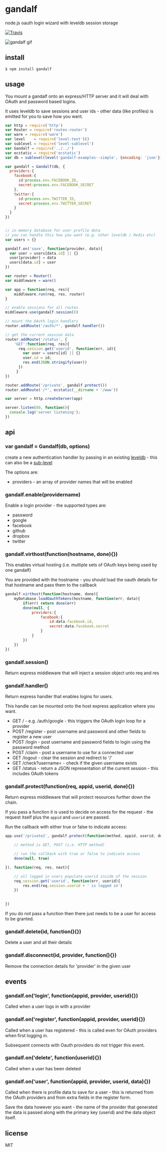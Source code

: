 gandalf
=======

node.js oauth login wizard with leveldb session storage

[![Travis](http://img.shields.io/travis/binocarlos/gandalf.svg?style=flat)](https://travis-ci.org/binocarlos/gandalf)

![gandalf gif](http://media.giphy.com/media/njYrp176NQsHS/giphy.gif "gandalf gif")

## install

```
$ npm install gandalf
```

## usage

You mount a gandalf onto an express/HTTP server and it will deal with OAuth and password based logins.

It uses leveldb to save sessions and user ids - other data (like profiles) is emitted for you to save how you want.

```js
var http = require('http')
var Router = require('routes-router')
var ware = require('ware')
var level    = require('level-test')()
var sublevel = require('level-sublevel')
var Gandalf = require('../../')
var ecstatic = require('ecstatic')
var db = sublevel(level('gandalf-examples--simple', {encoding: 'json'}))

var gandalf = Gandalf(db, {
  providers:{
    facebook:{
      id:process.env.FACEBOOK_ID,
      secret:process.env.FACEBOOK_SECRET
    },
    twitter:{
      id:process.env.TWITTER_ID,
      secret:process.env.TWITTER_SECRET
    }
  }
})


// in memory database for user profile data
// you can handle this how you want (e.g. other leveldb / Redis etc)
var users = {}

gandalf.on('save', function(provider, data){
  var user = users[data.id] || {}
  user[provider] = data
  users[data.id] = user
})

var router = Router()
var middleware = ware()

var app = function(req, res){
	middleware.run(req, res, router)	
}

// enable sessions for all routes
middleware.use(gandalf.session())

// mount the OAuth login handlers
router.addRoute('/auth/*', gandalf.handler())

// get the current session data
router.addRoute('/status', {
	'GET':function(req, res){
	  req.session.get('userid', function(err, id){
	    var user = users[id] || {}
	    user.id = id;
	    res.end(JSON.stringify(user))
	  })
	 }
})

router.addRoute('/private', gandalf.protect())
router.addRoute('/*', ecstatic(__dirname + '/www'))

var server = http.createServer(app)

server.listen(80, function(){
  console.log('server listening');
})
```

## api

### var gandalf = Gandalf(db, options)

create a new authentication handler by passing in an existing [leveldb](https://github.com/rvagg/node-levelup) - this can also be a [sub-level](https://github.com/dominictarr/level-sublevel)

The options are:

 * providers - an array of provider names that will be enabled

### gandalf.enable(providername)

Enable a login provider - the supported types are:

 * password
 * google
 * facebook
 * github
 * dropbox
 * twitter

### gandalf.virthost(function(hostname, done){})

This enables virtual hosting (i.e. multiple sets of OAuth keys being used by one gandalf)

You are provided with the hostname - you should load the oauth details for that hostname and pass them to the callback

```js
gandalf.virthost(function(hostname, done){
	myDatabase.loadOauthTokens(hostname, function(err, data){
		if(err) return done(err)
		done(null, {
			providers:{
				facebook:{
					id:data.facebook.id,
					secret:data.facebook.secret
				}
			}
		})
	})
})
```

### gandalf.session()

Return express middleware that will inject a session object unto req and res

### gandalf.handler()

Return express handler that enables logins for users.

This handle can be mounted onto the host express application where you want.

 * GET /<providername> - e.g. /auth/google - this triggers the OAuth login loop for a provider
 * POST /register - post username and password and other fields to register a new user
 * POST /login - post username and password fields to login using the password method
 * POST /claim - post a username to use for a connected user
 * GET /logout - clear the session and redirect to '/'
 * GET /check?username=<username> - check if the given username exists
 * GET /status - return a JSON representation of the current session - this includes OAuth tokens

### gandalf.protect(function(req, appid, userid, done){})

Return express middleware that will protect resources further down the chain.

If you pass a function it is used to decide on access for the request - the request itself plus the `appid` and `userid` are passed.

Run the callback with either true or false to indicate access:

```js
app.use('/private2', gandalf.protect(function(method, appid, userid, done){

	// method is GET, POST (i.e. HTTP method)

	// run the callback with true or false to indicate access
	done(null, true)

}), function(req, res, next){

	// all logged in users populate userid inside of the session
	req.session.get('userid', function(err, userid){
		res.end(req.session.userid + ' is logged in')
	})
	
	
})
```

If you do not pass a function then there just needs to be a user for access to be granted.

### gandalf.delete(id, function(){})

Delete a user and all their details

### gandalf.disconnect(id, provider, function(){})

Remove the connection details for 'provider' in the given user

## events

### gandalf.on('login', function(appid, provider, userid){})

Called when a user logs in with a provider

### gandalf.on('register', function(appid, provider, userid){})

Called when a user has registered - this is called even for OAuth providers when first logging in.

Subsequent connects with Oauth providers do not trigger this event.


### gandalf.on('delete', function(userid){})

Called when a user has been deleted

### gandalf.on('user', function(appid, provider, userid, data){})

Called when there is profile data to save for a user - this is returned from the OAuth providers and from extra fields in the register form.

Save the data however you want - the name of the provider that generated the data is passed along with the primary key (userid) and the data object itself.

## license

MIT